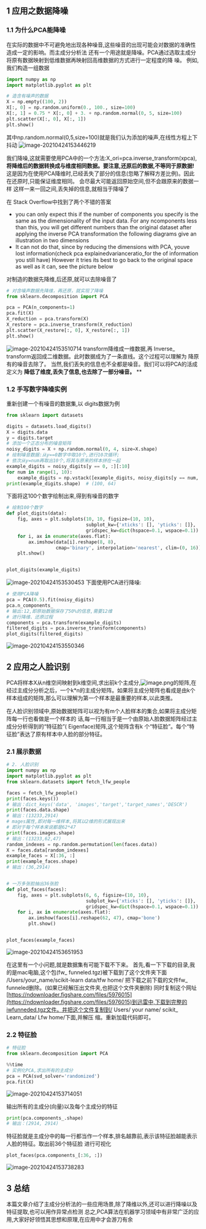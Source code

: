 ## 1 应用之数据降噪
### 1.1 为什么PCA能降噪
在实际的数据中不可避免地出现各种噪音,这些噪音的出现可能会对数据的准确性造成一定的影响。而主成分分析法
还有一个用途就是降噪。PCA通过选取主成分将原有数据映射到低维数据再映射回高维数据的方式进行一定程度的降
噪。
例如,我们构造一组数据
```python
import numpy as np
import matplotlib.pyplot as plt

# 造含有噪声的数据
X = np.empty((100, 2))
X[:, 0] = np.random.uniform(0., 100., size=100)
X[:, 1] = 0.75 * X[:, 0] + 3. + np.random.normal(0, 5, size=100)
plt.scatter(X[:, 0], X[:, 1])
plt.show()
```
其中np.random.normal(0,5,size=100)就是我们认为添加的噪声,在线性方程上下抖动
![image-20210424153446219](https://i.loli.net/2021/04/24/b9Ay4EkflhIZseD.png)

我们降噪,这就需要使用PCA中的一个方法:X_ori=pca.inverse_transform(xpca),**将降维后的数据转换成与维度相同数据。要注意,还原后的数据,不等同于原数据!**
这是因为在使用PCA降维时,已经丢失了部分的信息(忽略了解释方差比例)。因此在还原时,只能保证维度相同。
会尽最大可能返回原始空间,但不会跟原来的数据一样
这样一来一回之间,丢失掉的信息,就相当于降噪了


在 Stack Overflow中找到了两个不错的答案

- you can only expect this if the number of components you specify is the same as the dimensionality of the input data. For any ncomponents less than this, you will get different numbers than the original dataset after applying the inverse PCA transformation the following diagrams give an illustration in two dimensions
- It can not do that, since by reducing the dimensions with PCA, youve lost information(check pca explainedvarianceratio_for the of information you still have) However it tries its best to go back to the original space as well as it can, see the picture below

对制造的数据先降维,后还原,就可以去除噪音了
```python
# 对含噪声数据先降维，再还原，就实现了降噪
from sklearn.decomposition import PCA

pca = PCA(n_components=1)
pca.fit(X)
X_reduction = pca.transform(X)
X_restore = pca.inverse_transform(X_reduction)
plt.scatter(X_restore[:, 0], X_restore[:, 1])
plt.show()
```
![image-20210424153510714](https://i.loli.net/2021/04/24/YHPsUOnNyicbKRJ.png)
transform降维成一维数据,再 Inverse_ transform返回成二维数据。此时数据成为了一条直线。这个过程可以理解为 降原有的噪音去除了。
当然,我们丢失的信息也不全都是噪音。我们可以将PCA的活成定义为
**降低了维度,丢失了信息,也去除了一部分噪音。**
**

### 1.2 手写数字降噪实例
重新创建一个有噪音的数据集,以 digits数据为例
```python
from sklearn import datasets

digits = datasets.load_digits()
X = digits.data
y = digits.target
# 添加一个正态分布的噪音矩阵
noisy_digits = X + np.random.normal(0, 4, size=X.shape)
# 绘制噪音数据:从y==0数字中取10个,进行10次循环;
# 依次从y=num再取出10个,将其与原来的样本拼在一起
example_digits = noisy_digits[y == 0, :][:10]
for num in range(1, 10):
    example_digits = np.vstack([example_digits, noisy_digits[y == num, :][:10]])
print(example_digits.shape)  # (100, 64)
```
下面将这100个数字绘制出来,得到有噪音的数字
```python
# 绘制100个数字
def plot_digits(data):
    fig, axes = plt.subplots(10, 10, figsize=(10, 10),
                             subplot_kw={'xticks': [], 'yticks': []},
                             gridspec_kw=dict(hspace=0.1, wspace=0.1))
    for i, ax in enumerate(axes.flat):
        ax.imshow(data[i].reshape(8, 8),
                  cmap='binary', interpolation='nearest', clim=(0, 16))
    plt.show()


plot_digits(example_digits)
```
![image-20210424153530453](https://i.loli.net/2021/04/24/4sXpFRVwL3vaiWg.png)
下面使用PCA进行降噪:

```python
# 使用PCA降噪
pca = PCA(0.5).fit(noisy_digits)
pca.n_components_
# 输出:12,即原始数据保存了50%的信息,需要12维
# 进行降维、还原过程
components = pca.transform(example_digits)
filtered_digits = pca.inverse_transform(components)
plot_digits(filtered_digits)
```
![image-20210424153550346](https://i.loli.net/2021/04/24/X569I2prToZW71x.png)


## 2 应用之人脸识别
PCA将样本X从n维空间映射到k维空间,求出前k个主成分,![image.png](https://cdn.nlark.com/yuque/0/2021/png/2524844/1619248865781-c9f5dc95-7d43-43e8-adb1-5deeff795537.png#align=left&display=inline&height=29&margin=%5Bobject%20Object%5D&name=image.png&originHeight=58&originWidth=168&size=3892&status=done&style=none&width=84)的矩阵,在经过主成分分析之后，一个k*n的主成分矩阵。如果将主成分矩阵也看成是由k个样本组成的矩阵,那么可以理解为第一个样本是最重要的样本,以此类推。


在人脸识别领域中,原始数据矩阵可以视为有m个人脸样本的集合,如果将主成分矩阵每一行也看做是一个样本的 话,每一行相当于是一个由原始人脸数据矩阵经过主成分分析得到的“特征脸”( Eigenface)矩阵,这个矩阵含有k 个“特征脸”。每个“特征脸”表达了原有样本中人脸的部分特征。
### 2.1 展示数据
```python
# 2. 人脸识别
import numpy as np
import matplotlib.pyplot as plt
from sklearn.datasets import fetch_lfw_people

faces = fetch_lfw_people()
print(faces.keys())
# 输出：dict_keys('data', 'images','target','target_names','DESCR')
print(faces.data.shape)
# 输出：(13233,2914)
# mages属性,即对每一维样本,将其以2维的形式展现出来
# 即对于每个样本来说都是62*47
print(faces.images.shape)
# 输出：(13233,62,47)
random_indexes = np.random.permutation(len(faces.data))
X = faces.data[random_indexes]
example_faces = X[:36, :]
print(example_faces.shape)
# 输出：(36,2914)


# 一万多张脸抽出36张脸
def plot_faces(faces):
    fig, axes = plt.subplots(6, 6, figsize=(10, 10),
                             subplot_kw={'xticks': [], 'yticks': []},
                             gridspec_kw=dict(hspace=0.1, wspace=0.1))
    for i, ax in enumerate(axes.flat):
        ax.imshow(faces[i].reshape(62, 47), cmap='bone')
        plt.show()


plot_faces(example_faces)
```
![image-20210424153651953](https://i.loli.net/2021/04/24/YUS3QugseWzkAT6.png)

在这里有一个小问题,就是数据集有可能下载不下来。
首先,看一下下载的目录,我的是mac电脑,这个包(fw_ funneled.tgz)被下载到了这个文件夹下面 /Users/your_name/scikit-learn data/tfw home/
把下载之前下载的文件fw_ funneled删除。(如果已经解压出文件夹,也把这个文件夹删除)
同时复制这个网址[https://ndownloader.figshare.com/files/5976015](https://ndownloader.figshare.com/files/5976015)到迅雷中,下载到完整的iwfunneded.tgz文件。并把这个文件复制到/ Users/ your name/ scikit_ Learn_data/ Lfw home/下面,并解压 缩。重新加载代码即可。


### 2.2 特征脸
```python
# 特征脸
from sklearn.decomposition import PCA

%%time
# 实例化PCA,求出所有的主成分
pca = PCA(svd_solver='randomized')
pca.fit(X)
```
![image-20210424153714051](https://i.loli.net/2021/04/24/KT1RfinVavqUANy.png)


输出所有的主成分(向量)以及每个主成分的特征
```python
print(pca.components_.shape)
# 输出：(2914, 2914)
```
特征脸就是主成分中的每一行都当作一个样本,排名越靠前,表示该特征脸越能表示人脸的特征。取出前36个特征脸 进行可视化
```python
plot_faces(pca.components_[:36, :])
```
![image-20210424153738283](https://i.loli.net/2021/04/24/AnTKFHflztpd1Q9.png)
## 3 总结
本篇文章介绍了主成分分析法的一些应用场景,除了降维以外,还可以进行降噪以及特征提取,也可以用作异常点检测
总之,PCA算法在机器学习领域中有非常广泛的应用,大家好好领悟其思想和原理,在应用中才会游刀有余
